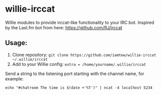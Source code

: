 willie-irccat
=============

Willie modules to provide irccat-like functionality to your IRC bot. Inspired by the Last.fm bot from here: https://github.com/RJ/irccat

Usage:
------

1. Clone repository: `git clone https://github.com/iamtew/willie-irccat ~/.willie/irccat`
2. Add to your Willie config: `extra = /home/yourname/.willie/irccat`

Send a string to the listening port starting with the channel name, for example:
```
echo "#chatroom The time is $(date +'%T')" | ncat -4 localhost 5234
```

